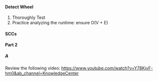 #### Detect Wheel
1. Thoroughly Test
2. Practice analyzing the runtime: ensure O(V + E)

#### SCCs

#### Part 2
##### A
Review the following video: https://www.youtube.com/watch?v=Y78KivF-hm0&ab_channel=KnowledgeCenter